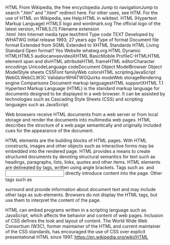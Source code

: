 HTML
From Wikipedia, the free encyclopedia
Jump to navigationJump to search
".htm" and ".html" redirect here. For other uses, see HTM.
For the use of HTML on Wikipedia, see Help:HTML in wikitext.
HTML
(Hypertext Markup Language)
HTML5 logo and wordmark.svg
The official logo of the latest version, HTML5.[1]
Filename extension	
.html
.htm
Internet media type	text/html
Type code	TEXT
Developed by	WHATWG
Initial release	1993; 27 years ago
Type of format	Document file format
Extended from	SGML
Extended to	XHTML
Standards	HTML Living Standard
Open format?	Yes
Website	whatwg.org
HTML
Dynamic HTMLHTML5 audiocanvasvideoXHTML BasicMobile ProfileC-HTMLHTML element span and divHTML attributeHTML frameHTML editorCharacter encodings UnicodeLanguage codeDocument Object ModelBrowser Object ModelStyle sheets CSSFont familyWeb colorsHTML scriptingJavaScript WebGLWebCLW3C ValidatorWHATWGQuirks modeWeb storageRendering engine
Comparisons
Document markup languagesHTML supportXHTML 1.1
Hypertext Markup Language (HTML) is the standard markup language for documents designed to be displayed in a web browser. It can be assisted by technologies such as Cascading Style Sheets (CSS) and scripting languages such as JavaScript.

Web browsers receive HTML documents from a web server or from local storage and render the documents into multimedia web pages. HTML describes the structure of a web page semantically and originally included cues for the appearance of the document.

HTML elements are the building blocks of HTML pages. With HTML constructs, images and other objects such as interactive forms may be embedded into the rendered page. HTML provides a means to create structured documents by denoting structural semantics for text such as headings, paragraphs, lists, links, quotes and other items. HTML elements are delineated by tags, written using angle brackets. Tags such as <img /> and <input /> directly introduce content into the page. Other tags such as <p> surround and provide information about document text and may include other tags as sub-elements. Browsers do not display the HTML tags, but use them to interpret the content of the page.

HTML can embed programs written in a scripting language such as JavaScript, which affects the behavior and content of web pages. Inclusion of CSS defines the look and layout of content. The World Wide Web Consortium (W3C), former maintainer of the HTML and current maintainer of the CSS standards, has encouraged the use of CSS over explicit presentational HTML since 1997.
https://en.wikipedia.org/wiki/HTML
